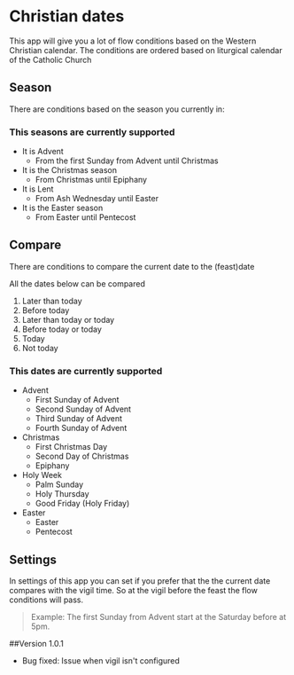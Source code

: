 # Christian dates

This app will give you a lot of flow conditions based on the Western Christian calendar.
The conditions are ordered based on liturgical calendar of the Catholic Church

## Season
There are conditions based on the season you currently in:

### This seasons are currently supported
* It is Advent
  - From the first Sunday from Advent until Christmas
* It is the Christmas season
  - From Christmas until Epiphany
* It is Lent
  - From Ash Wednesday until Easter
* It is the Easter season
  - From Easter until Pentecost

## Compare
There are conditions to compare the current date to the (feast)date

All the dates below can be compared
1. Later than today
2. Before today
3. Later than today or today
4. Before today or today
5. Today
6. Not today

### This dates are currently supported

* Advent
  - First Sunday of Advent
  - Second Sunday of Advent
  - Third Sunday of Advent
  - Fourth Sunday of Advent
* Christmas
  - First Christmas Day
  - Second Day of Christmas
  - Epiphany
* Holy Week
  - Palm Sunday
  - Holy Thursday
  - Good Friday (Holy Friday)
* Easter
  - Easter
  - Pentecost

## Settings
In settings of this app you can set if you prefer that the the current date compares with the vigil time.
So at the vigil before the feast the flow conditions will pass.
> Example: The first Sunday from Advent start at the Saturday before at 5pm.

##Version 1.0.1

* Bug fixed: Issue when vigil isn't configured